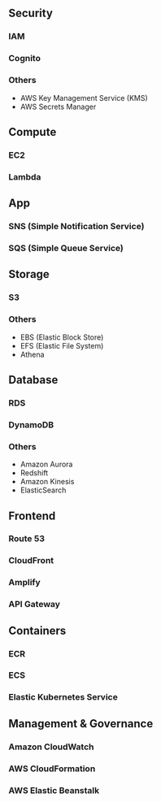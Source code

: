 ## Security

### IAM

### Cognito

### Others

- AWS Key Management Service (KMS)
- AWS Secrets Manager

## Compute

### EC2

### Lambda

## App

### SNS (Simple Notification Service)

### SQS (Simple Queue Service)

## Storage

### S3

### Others

- EBS (Elastic Block Store)
- EFS (Elastic File System)
- Athena

## Database

### RDS

### DynamoDB

### Others

- Amazon Aurora
- Redshift
- Amazon Kinesis
- ElasticSearch

## Frontend

### Route 53

### CloudFront

### Amplify

### API Gateway

## Containers

### ECR

### ECS

### Elastic Kubernetes Service

## Management & Governance

### Amazon CloudWatch

### AWS CloudFormation

### AWS Elastic Beanstalk
